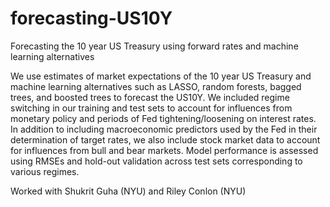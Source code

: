 # forecasting-US10Y
Forecasting the 10 year US Treasury using forward rates and machine learning alternatives

We use estimates of market expectations of the 10 year US Treasury and machine learning alternatives such as LASSO, random forests, bagged trees, and boosted trees to forecast the US10Y. We included regime switching in our training and test sets to account for influences from monetary policy and periods of Fed tightening/loosening on interest rates. In addition to including macroeconomic predictors used by the Fed in their determination of target rates, we also include stock market data to account for influences from bull and bear markets. Model performance is assessed using RMSEs and hold-out validation across test sets corresponding to various regimes.

Worked with Shukrit Guha (NYU) and Riley Conlon (NYU)
